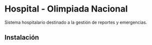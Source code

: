 # Hospital - Olimpiada Nacional

Sistema hospitalario destinado a la gestión de reportes y emergencias.

## Instalación
#
